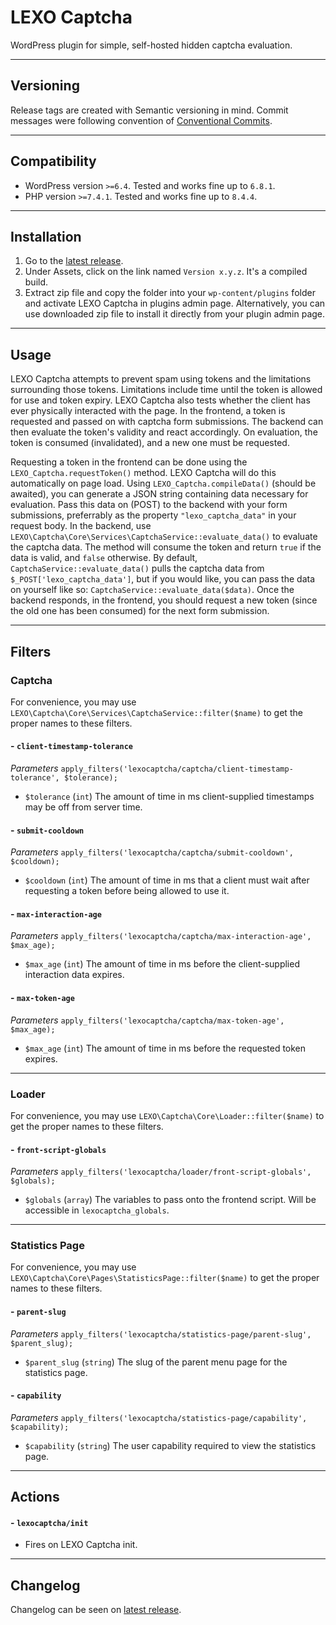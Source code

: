 # LEXO Captcha
WordPress plugin for simple, self-hosted hidden captcha evaluation.

---
## Versioning
Release tags are created with Semantic versioning in mind. Commit messages were following convention of [Conventional Commits](https://www.conventionalcommits.org/).

---
## Compatibility
- WordPress version `>=6.4`. Tested and works fine up to `6.8.1`.
- PHP version `>=7.4.1`. Tested and works fine up to `8.4.4`.

---
## Installation
1. Go to the [latest release](https://github.com/lexo-ch/lexo-captcha/releases/latest/).
2. Under Assets, click on the link named `Version x.y.z`. It's a compiled build.
3. Extract zip file and copy the folder into your `wp-content/plugins` folder and activate LEXO Captcha in plugins admin page. Alternatively, you can use downloaded zip file to install it directly from your plugin admin page.

---
## Usage
LEXO Captcha attempts to prevent spam using tokens and the limitations surrounding those tokens. Limitations include time until the token is allowed for use and token expiry. LEXO Captcha also tests whether the client has ever physically interacted with the page. In the frontend, a token is requested and passed on with captcha form submissions. The backend can then evaluate the token's validity and react accordingly. On evaluation, the token is consumed (invalidated), and a new one must be requested.

Requesting a token in the frontend can be done using the `LEXO_Captcha.requestToken()` method. LEXO Captcha will do this automatically on page load. Using `LEXO_Captcha.compileData()` (should be awaited), you can generate a JSON string containing data necessary for evaluation. Pass this data on (POST) to the backend with your form submissions, preferrably as the property `"lexo_captcha_data"` in your request body. In the backend, use `LEXO\Captcha\Core\Services\CaptchaService::evaluate_data()` to evaluate the captcha data. The method will consume the token and return `true` if the data is valid, and `false` otherwise. By default, `CaptchaService::evaluate_data()` pulls the captcha data from `$_POST['lexo_captcha_data']`, but if you would like, you can pass the data on yourself like so: `CaptchaService::evaluate_data($data)`. Once the backend responds, in the frontend, you should request a new token (since the old one has been consumed) for the next form submission.

---
## Filters
### Captcha
For convenience, you may use `LEXO\Captcha\Core\Services\CaptchaService::filter($name)` to get the proper names to these filters.

#### - `client-timestamp-tolerance`
*Parameters*
`apply_filters('lexocaptcha/captcha/client-timestamp-tolerance', $tolerance);`
- `$tolerance` (`int`) The amount of time in ms client-supplied timestamps may be off from server time.

#### - `submit-cooldown`
*Parameters*
`apply_filters('lexocaptcha/captcha/submit-cooldown', $cooldown);`
- `$cooldown` (`int`) The amount of time in ms that a client must wait after requesting a token before being allowed to use it.

#### - `max-interaction-age`
*Parameters*
`apply_filters('lexocaptcha/captcha/max-interaction-age', $max_age);`
- `$max_age` (`int`) The amount of time in ms before the client-supplied interaction data expires.

#### - `max-token-age`
*Parameters*
`apply_filters('lexocaptcha/captcha/max-token-age', $max_age);`
- `$max_age` (`int`) The amount of time in ms before the requested token expires.

---
### Loader
For convenience, you may use `LEXO\Captcha\Core\Loader::filter($name)` to get the proper names to these filters.

#### - `front-script-globals`
*Parameters*
`apply_filters('lexocaptcha/loader/front-script-globals', $globals);`
- `$globals` (`array`) The variables to pass onto the frontend script. Will be accessible in `lexocaptcha_globals`.

---
### Statistics Page
For convenience, you may use `LEXO\Captcha\Core\Pages\StatisticsPage::filter($name)` to get the proper names to these filters.

#### - `parent-slug`
*Parameters*
`apply_filters('lexocaptcha/statistics-page/parent-slug', $parent_slug);`
- `$parent_slug` (`string`) The slug of the parent menu page for the statistics page.

#### - `capability`
*Parameters*
`apply_filters('lexocaptcha/statistics-page/capability', $capability);`
- `$capability` (`string`) The user capability required to view the statistics page.

---
## Actions
#### - `lexocaptcha/init`
- Fires on LEXO Captcha init.

---
## Changelog
Changelog can be seen on [latest release](https://github.com/lexo-ch/lexo-captcha/releases/latest/).

